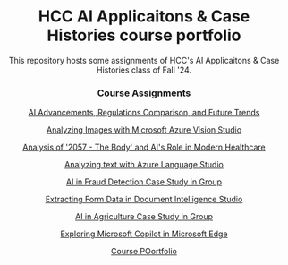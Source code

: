 <div align="center">

# HCC AI Applicaitons & Case Histories course portfolio
 
This repository hosts some assignments of HCC's AI Applicaitons & Case Histories class of Fall '24.

### Course Assignments

[AI Advancements, Regulations Comparison, and Future Trends](https://github.com/TLeonidas/AI-Applications-Course-Portfolio/blob/c9ceee9be149e4fbfecca90f29a632b0a07539ee/A02_Tales_AraujoLeonidas_ITAI%202372.pdf)

[Analyzing Images with Microsoft Azure Vision Studio](https://github.com/TLeonidas/AI-Applications-Course-Portfolio/blob/c9ceee9be149e4fbfecca90f29a632b0a07539ee/L02_Tales_AraujoLeonidas_ITAI2372.pdf)

[Analysis of '2057 - The Body' and AI's Role in Modern Healthcare](https://github.com/TLeonidas/AI-Applications-Course-Portfolio/blob/c9ceee9be149e4fbfecca90f29a632b0a07539ee/A03_Tales_AraujoLeonidas_ITAI%202372.pdf)

[Analyzing text with Azure Language Studio](https://github.com/TLeonidas/AI-Applications-Course-Portfolio/blob/7daa2783df18961c83fbdc6c243e29c84aa9f2f9/L03_Tales_AraujoLeonidas_ITAI2372.pdf)

[AI in Fraud Detection Case Study in Group](https://github.com/TLeonidas/AI-Applications-Course-Portfolio/blob/437e1d047225692f0921decdc32117960c97c31e/A04_group%205_Hillary%20Dreyer%20Bruton_%20ITAI%202372-1.pdf)

[Extracting Form Data in Document Intelligence Studio](https://github.com/TLeonidas/AI-Applications-Course-Portfolio/blob/437e1d047225692f0921decdc32117960c97c31e/L04_Tales_AraujoLeonidas_ITAI2372.pdf)

[AI in Agriculture Case Study in Group](https://github.com/TLeonidas/AI-Applications-Course-Portfolio/blob/437e1d047225692f0921decdc32117960c97c31e/Case%20Study%202_group%205_%20ITAI%202372-1.pdf)

[Exploring Microsoft Copilot in Microsoft Edge](https://github.com/TLeonidas/AI-Applications-Course-Portfolio/blob/437e1d047225692f0921decdc32117960c97c31e/L05_Tales_AraujoLeonidas_ITAI2372.pdf)

[Course POortfolio](https://github.com/TLeonidas/AI-Applications-and-Case-Histories-Course-Portfolio/blob/4b99b945c5ed722e6b6b61b7e63bf47fc7f1d5d8/AI_Applications_CoursePortfolio.pdf)

</div>
